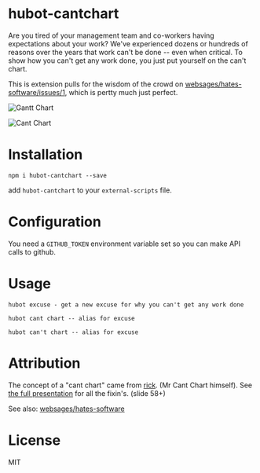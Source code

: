 # hubot-cantchart

Are you tired of your management team and co-workers having expectations about your work? We've experienced dozens or hundreds of reasons over the years that work can't be done -- even when critical. To show how you can't get any work done, you just put yourself on the can't chart. 

This is extension pulls for the wisdom of the crowd on [websages/hates-software/issues/1](https://github.com/websages/hates-software/issues/1), which is pertty much just perfect.


![Gantt Chart](https://i.imgur.com/HNBkC1B.png)

![Cant Chart](https://i.imgur.com/k5HfIYT.png)


# Installation

`npm i hubot-cantchart --save`

add `hubot-cantchart` to your `external-scripts` file.

# Configuration

You need a `GITHUB_TOKEN` environment variable set so you can make API calls to github.

# Usage

    hubot excuse - get a new excuse for why you can't get any work done

    hubot cant chart -- alias for excuse

    hubot can't chart -- alias for excuse


# Attribution

The concept of a "cant chart" came from [rick](https://github.com/rick). (Mr Cant Chart himself). See [the full presentation](https://www.slideshare.net/ogc/waxing-ballroom-floors-on-the-titani) for all the fixin's. (slide 58+)

See also: [websages/hates-software](https://github.com/websages/hates-software/issues/)

# License 
MIT
